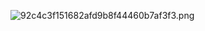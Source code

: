 ![92c4c3f151682afd9b8f44460b7af3f3.png](../../../../../../_resources/92c4c3f151682afd9b8f44460b7af3f3.png)